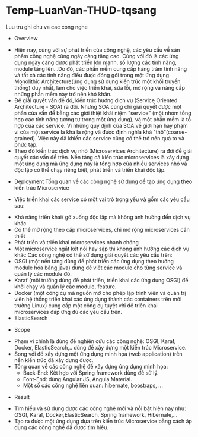 # Temp-LuanVan-THUD-tqsang
Luu tru ghi chu va cac cong nghe


* Overview
- Hiện nay, cùng với sự phát triển của công nghệ, các yêu cầu về sản phẩm công nghệ cũng ngày càng tăng cao. Cùng với đó là các ứng dụng ngày càng được phát triển lớn mạnh, số lượng các tính năng, module tăng lên...Do đó, các phần mềm cung cấp hàng trăm tính năng và tất cả các tính năng điều được đóng gói trong một ứng dụng Monolithic Architecture(ứng dụng sử dụng kiến trúc một khối truyền thống) duy nhất, làm cho việc triển khai, sửa lỗi, mở rộng và năng cấp những phần mềm này trở nên khó khăn.
- Để giải quyết vấn đề đó, kiến trúc hướng dịch vụ (Service Oriented Architecture - SOA) ra đời. Nhưng SOA cũng chỉ giải quyết được một phần của vấn đề bằng các giới thiệt khái niệm "service" (một nhóm tổng hợp các tính năng tương tự trong một ứng dụng), và một phần mềm là tổ hợp của các service. Vì những quy định của SOA về giới hạn hay phạm vi của một service là khá là rộng và được định nghĩa khá "thô"(coarse-grained). Việc này đã khiến các service cũng có thể trở nên quá to và phức tạp.
- Theo đó kiến trúc dịch vụ nhỏ (Microservices Architecture) ra đời để giải quyết các vấn đề trên. Nền tảng cả kiến trúc microservices là xây dựng một ứng dụng mà ứng dụng này là tổng hợp của nhiều services nhỏ và độc lập có thể chạy riêng biệt, phát triển và triển khai độc lập.

* Deployment
Tổng quan về các công nghệ sử dụng để tạo ứng dụng theo kiến trúc Microservice
- Việc triển khai các service có một vai trò trọng yếu và gồm các yêu cầu sau:
 + Khả năng triển khai/ gỡ xuống độc lập mà không ảnh hưởng đến dịch vụ khác
 + Có thể mở rộng theo cấp microservices, chỉ mở rộng microservices cần thiết
 + Phát triển và triển khai microservices nhanh chóng
 + Một microservice ngắt kết nối hay sập thì không ảnh hưởng các dịch vụ khác
Các công nghệ có thể sử dụng giải quyết các yêu cầu trên:
+ OSGI (một nền tảng dùng để phát triển các ứng dụng theo hướng module hóa bằng java) dùng để viết các module cho từng service và quản lý các module đó.
+ Karaf (môi trường dùng để phát triển, triển khai các ứng dụng OSGI) để khởi chạy và quản lý các module, feature.
+ Docker (một công cụ mã nguồn mở cho phép lập trình viên và quản trị viên hệ thống triển khai các ứng dụng thành các containers trên môi trường Linux) cung cấp một công cụ tuyệt vời để triển khai microservices đáp ứng đủ các yêu cầu trên. 
+ ElasticSearch 

* Scope
- Phạm vi chính là dùng để nghiên cứu các công nghệ: OSGI, Karaf, Docker, ElasticSearch,.. dùng để xậy dựng một kiến trúc Microservice.
- Song với đó xây dựng một ứng dụng minh họa (web application) trên nền kiến trúc đã xây dựng được.
- Tổng quan về các công nghệ để xây dựng ứng dụng minh họa:
  + Back-End: Kết hợp với Spring framework dùng để sử lý.
  + Font-End: dùng Angular JS, Angula Material.
  + Một số các công nghệ liên quan: hibernate, boostraps, ...

* Result
 - Tìm hiểu và sử dụng được các công nghệ mới và nổi bật hiện nay như: OSGI, Karaf, Docker,ElasticSearch, Spring framework, Hibernate,... 
 - Tạo ra được một ứng dụng dựa trên kiến trúc Microservice bằng cách áp dụng các công nghệ đã được tìm hiểu.
